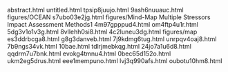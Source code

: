 abstract.html
untitled.html
tpsip8juujo.html
9ash6nuuauc.html
figures/OCEAN
s7ubo03e2jg.html
figures/Mind-Map Multiple Stressors Impact Assessment Methods1
4m97gpppud4.html
om4ftp4u1r.html
5dg3v1o1v3g.html
8vllehh0si8.html
4c2luneu3dg.html
figures/map
es3ddrbcga8.html
g8g3danveb.html
7j9kdmg6tug.html
unrpqv4oaj8.html
7b9ngs34vk.html
10bae.html
tdlrjmebkqg.html
24jo7a1u6d8.html
qqdrm7u7bnk.html
evokg4tmnu4.html
0bec65d152o.html
ukm2eg5drus.html
eee1mempuno.html
lvj3q990afs.html
oubotu10hm8.html